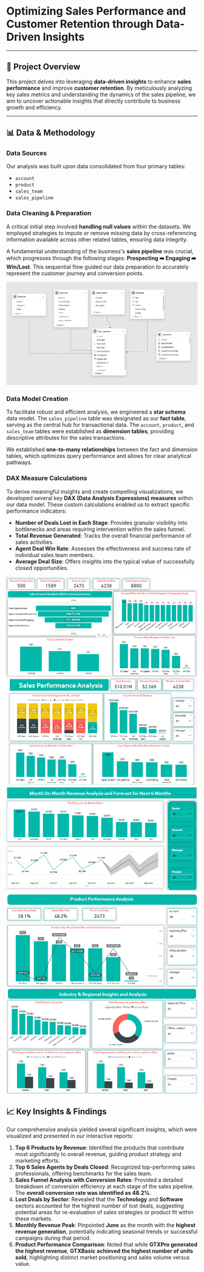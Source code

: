 # Optimizing Sales Performance and Customer Retention through Data-Driven Insights

---

## 🚀 Project Overview

This project delves into leveraging **data-driven insights** to enhance **sales performance** and improve **customer retention**. By meticulously analyzing key sales metrics and understanding the dynamics of the sales pipeline, we aim to uncover actionable insights that directly contribute to business growth and efficiency.

---

## 📊 Data & Methodology

### Data Sources

Our analysis was built upon data consolidated from four primary tables:
* `account`
* `product`
* `sales_team`
* `sales_pipeline`

### Data Cleaning & Preparation

A critical initial step involved **handling null values** within the datasets. We employed strategies to impute or remove missing data by cross-referencing information available across other related tables, ensuring data integrity.

A fundamental understanding of the business's **sales pipeline** was crucial, which progresses through the following stages: **Prospecting ➡️ Engaging ➡️ Win/Lost**. This sequential flow guided our data preparation to accurately represent the customer journey and conversion points.

![image_alt](https://github.com/ritwik-1998/Optimizing-Sales-Performance-and-Customer-Retention-through-Data-Driven-Insights/blob/main/Data%20Model.png)

### Data Model Creation

To facilitate robust and efficient analysis, we engineered a **star schema** data model. The `sales_pipeline` table was designated as our **fact table**, serving as the central hub for transactional data. The `account`, `product`, and `sales_team` tables were established as **dimension tables**, providing descriptive attributes for the sales transactions.

We established **one-to-many relationships** between the fact and dimension tables, which optimizes query performance and allows for clear analytical pathways.

### DAX Measure Calculations

To derive meaningful insights and create compelling visualizations, we developed several key **DAX (Data Analysis Expressions) measures** within our data model. These custom calculations enabled us to extract specific performance indicators:

* **Number of Deals Lost in Each Stage**: Provides granular visibility into bottlenecks and areas requiring intervention within the sales funnel.
* **Total Revenue Generated**: Tracks the overall financial performance of sales activities.
* **Agent Deal Win Rate**: Assesses the effectiveness and success rate of individual sales team members.
* **Average Deal Size**: Offers insights into the typical value of successfully closed opportunities.

![image_alt](https://github.com/ritwik-1998/Optimizing-Sales-Performance-and-Customer-Retention-through-Data-Driven-Insights/blob/main/Sales%20Funnel%20%26%20Conversion%20rate.png)
![image_alt](https://github.com/ritwik-1998/Optimizing-Sales-Performance-and-Customer-Retention-through-Data-Driven-Insights/blob/main/Sales%20Performace%20Analysis.png)
![image_alt](https://github.com/ritwik-1998/Optimizing-Sales-Performance-and-Customer-Retention-through-Data-Driven-Insights/blob/main/Monthly%20Trends.png)
![image_alt](https://github.com/ritwik-1998/Optimizing-Sales-Performance-and-Customer-Retention-through-Data-Driven-Insights/blob/main/Product%20Performance%20Analysis.png)
![image_alt](https://github.com/ritwik-1998/Optimizing-Sales-Performance-and-Customer-Retention-through-Data-Driven-Insights/blob/main/Industry%20%26%20Regional%20Insights.png)


## 📈 Key Insights & Findings

Our comprehensive analysis yielded several significant insights, which were visualized and presented in our interactive reports:

1.  **Top 6 Products by Revenue**: Identified the products that contribute most significantly to overall revenue, guiding product strategy and marketing efforts.
2.  **Top 6 Sales Agents by Deals Closed**: Recognized top-performing sales professionals, offering benchmarks for the sales team.
3.  **Sales Funnel Analysis with Conversion Rates**: Provided a detailed breakdown of conversion efficiency at each stage of the sales pipeline. The **overall conversion rate was identified as 48.2%**.
4.  **Lost Deals by Sector**: Revealed that the **Technology** and **Software** sectors accounted for the highest number of lost deals, suggesting potential areas for re-evaluation of sales strategies or product fit within these markets.
5.  **Monthly Revenue Peak**: Pinpointed **June** as the month with the **highest revenue generation**, potentially indicating seasonal trends or successful campaigns during that period.
6.  **Product Performance Comparison**: Noted that while **GTXPro generated the highest revenue**, **GTXBasic achieved the highest number of units sold**, highlighting distinct market positioning and sales volume versus value.
